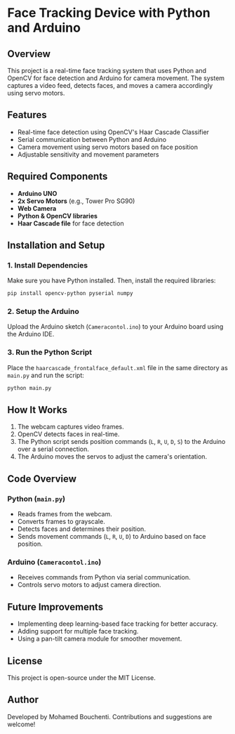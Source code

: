 # Face Tracking Device with Python and Arduino

## Overview
This project is a real-time face tracking system that uses Python and OpenCV for face detection and Arduino for camera movement. The system captures a video feed, detects faces, and moves a camera accordingly using servo motors.

## Features
- Real-time face detection using OpenCV's Haar Cascade Classifier
- Serial communication between Python and Arduino
- Camera movement using servo motors based on face position
- Adjustable sensitivity and movement parameters

## Required Components
- **Arduino UNO**
- **2x Servo Motors** (e.g., Tower Pro SG90)
- **Web Camera**
- **Python & OpenCV libraries**
- **Haar Cascade file** for face detection

## Installation and Setup

### 1. Install Dependencies
Make sure you have Python installed. Then, install the required libraries:
```bash
pip install opencv-python pyserial numpy
```

### 2. Setup the Arduino
Upload the Arduino sketch (`Cameracontol.ino`) to your Arduino board using the Arduino IDE.

### 3. Run the Python Script
Place the `haarcascade_frontalface_default.xml` file in the same directory as `main.py` and run the script:
```bash
python main.py
```

## How It Works
1. The webcam captures video frames.
2. OpenCV detects faces in real-time.
3. The Python script sends position commands (`L`, `R`, `U`, `D`, `S`) to the Arduino over a serial connection.
4. The Arduino moves the servos to adjust the camera's orientation.

## Code Overview
### Python (`main.py`)
- Reads frames from the webcam.
- Converts frames to grayscale.
- Detects faces and determines their position.
- Sends movement commands (`L`, `R`, `U`, `D`) to Arduino based on face position.

### Arduino (`Cameracontol.ino`)
- Receives commands from Python via serial communication.
- Controls servo motors to adjust camera direction.

## Future Improvements
- Implementing deep learning-based face tracking for better accuracy.
- Adding support for multiple face tracking.
- Using a pan-tilt camera module for smoother movement.

## License
This project is open-source under the MIT License.

## Author
Developed by Mohamed Bouchenti. Contributions and suggestions are welcome!
